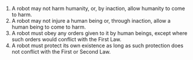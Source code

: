 1. A robot may not harm humanity, or, by inaction, allow humanity to come to harm.
2. A robot may not injure a human being or, through inaction, allow a human being to come to harm.
3. A robot must obey any orders given to it by human beings, except where such orders would conflict with the First Law.
4. A robot must protect its own existence as long as such protection does not conflict with the First or Second Law.
